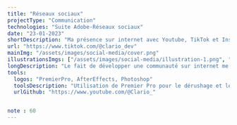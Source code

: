 ```yaml
---
title: "Réseaux sociaux"
projectType: "Communication"
technologies: "Suite Adobe-Réseaux sociaux"
date: "23-01-2023"
shortDescription: "Ma présence sur internet avec Youtube, TikTok et Instagram. Ces derniers mois, j'ai décidé de commencer à créer du contenu en rapport avec le développement web, sous forme de différentes séries de vidéos. Je totalise maintenant 2000 abonnées, +12k likes et +150k vues !"
url: "https://www.tiktok.com/@clario_dev"
mainImg: "/assets/images/social-media/cover.png"
illustrationsImgs: ["/assets/images/social-media/illustration-1.png", "/assets/images/social-media/illustration-2.png", "/assets/images/social-media/illustration-3.png", "/assets/images/social-media/illustration-4.jpg"]
longDescription: "Le fait de développer une communauté sur internet me permet plusieurs choses. Comme le fait de vulgariser ce que je fais me permet de moi-même mieux les comprendre. Cela me permet également de parler de ma passion, me permet de rencontrer d’autres passionnées et d’apprendre de nouvelles choses. Et par ailleurs, c'est aussi une façon de trouver des opportunités pour des missions freelance.Actuellement, j'ai un peu laissé ma chaine YouTube à l’abandon et je me concentre sur Tiktok et Instagram."
tools:
  logos: "PremierPro, AfterEffects, Photoshop"
  toolsDescription: "Utilisation de Premier Pro pour le dérushage et le montage basique et de After Effects pour certaines animations en motion design. Pour les miniatures je me sers généralement de Photoshop."
  urlGithub: "https://www.youtube.com/@Clario_"


note : 60
---
```


